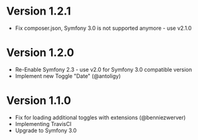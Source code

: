 Version 1.2.1
=============
- Fix composer.json, Symfony 3.0 is not supported anymore - use v2.1.0

Version 1.2.0
=============
- Re-Enable Symfony 2.3 - use v2.0 for Symfony 3.0 compatible version
- Implement new Toggle "Date" (@antoligy)

Version 1.1.0
=============

- Fix for loading additional toggles with extensions (@benniezwerver)
- Implementing TravisCI 
- Upgrade to Symfony 3.0